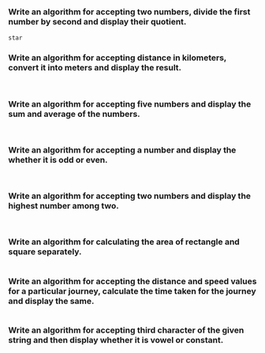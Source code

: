 ### Write an algorithm for accepting two numbers, divide the first number by second and display their quotient.

```
star
```
### Write an algorithm for accepting distance in kilometers, convert it into meters and display the result.

```


``` 
### Write an algorithm for accepting five numbers and display the sum and average of the numbers.

```


```
### Write an algorithm for accepting a number and display the whether it is odd or even.

```


```
### Write an algorithm for accepting two numbers and display the highest number among two.

```


```
### Write an algorithm for calculating the area of rectangle and square separately.
 ```

 ```

 ### Write an algorithm for accepting the distance and speed values for a particular journey, calculate the time taken for the journey and display the same.

```

```
### Write an algorithm for accepting third character of the given string and then display whether it is vowel or constant.

```

```